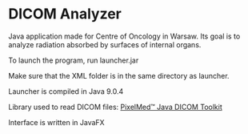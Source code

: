 # DICOM Analyzer
Java application made for Centre of Oncology in Warsaw.
Its goal is to analyze radiation absorbed by surfaces of internal organs.

To launch the program, run launcher.jar

Make sure that the XML folder is in the same directory as launcher.

Launcher is compiled in Java 9.0.4

Library used to read DICOM files:
[PixelMed™ Java DICOM Toolkit](http://www.pixelmed.com/dicomtoolkit.html)

Interface is written in JavaFX
